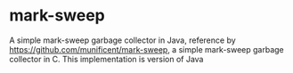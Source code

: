 mark-sweep
==========

A simple mark-sweep garbage collector in Java, reference by https://github.com/munificent/mark-sweep, a simple mark-sweep garbage collector in C. This implementation is version of Java
